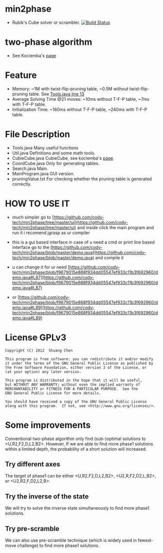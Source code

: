 # min2phase
- Rubik's Cube solver or scrambler.
[![Build Status](https://travis-ci.org/cs0x7f/min2phase.svg?branch=master)](https://travis-ci.org/cs0x7f/min2phase)

# two-phase algorithm
- See Kociemba's [page](http://kociemba.org/cube.htm)

# Feature
- Memory: ~1M with twist-flip-pruning table, ~0.5M without twist-flip-pruning table. See [Tools.java line 13](https://github.com/ChenShuang/min2phase/blob/master/Tools.java#L13)
- Average Solving Time @21 moves: ~10ms without T-F-P table, ~7ms with T-F-P table.
- Initialization Time: ~160ms without T-F-P table, ~240ms with T-F-P table.

# File Description
- Tools.java Many  useful functions
- Util.java  Definitions and some math tools.
- CubieCube.java  CubieCube, see kociemba's [page](http://kociemba.org/math/cubielevel.htm).
- CoordCube.java  Only for generating tables.
- Search.java  Main.
- MainProgram.java  GUI version.
- pruningValue.txt  For checking whether the pruning table is generated correctly.

# HOW TO USE IT
  - much simpler go to [https://github.com/cody-tech/min2phase/tree/master/ui](https://github.com/cody-tech/min2phase/tree/master/ui) and inside click the main program and run it i recomend jgrasp as ur compiler
  
  - this is a gui based interface in case of u need a cmd or print line based interface go to the [https://github.com/cody-tech/min2phase/blob/master/demo.java](https://github.com/cody-tech/min2phase/blob/master/demo.java) and compile it 
  
  - u can change it for ur need [https://github.com/cody-tech/min2phase/blob/f9679015e868f934dd05547ef933c11b3f692960/demo.java#L87](https://github.com/cody-tech/min2phase/blob/f9679015e868f934dd05547ef933c11b3f692960/demo.java#L87) 
  
  - or [https://github.com/cody-tech/min2phase/blob/f9679015e868f934dd05547ef933c11b3f692960/demo.java#L89](https://github.com/cody-tech/min2phase/blob/f9679015e868f934dd05547ef933c11b3f692960/demo.java#L89)

# License GPLv3

    Copyright (C) 2012  Shuang Chen

    This program is free software: you can redistribute it and/or modify
    it under the terms of the GNU General Public License as published by
    the Free Software Foundation, either version 3 of the License, or
    (at your option) any later version.

    This program is distributed in the hope that it will be useful,
    but WITHOUT ANY WARRANTY; without even the implied warranty of
    MERCHANTABILITY or FITNESS FOR A PARTICULAR PURPOSE.  See the
    GNU General Public License for more details.

    You should have received a copy of the GNU General Public License
    along with this program.  If not, see <http://www.gnu.org/licenses/>.

# Some improvements
Conventional two-phase algorithm only find (sub-)optimal solutions to &lt;U,R2,F2,D,L2,B2&gt;. However, If we are able to find more phase1 solutions within a limited depth, the probability of a short solution will increased. 
## Try different axes
The target of phase1 can be either &lt;U,R2,F2,D,L2,B2&gt;, &lt;U2,R,F2,D2,L,B2&gt;, or &lt;U2,R2,F,D2,L2,B&gt;.
## Try the inverse of the state
We will try to solve the inverse state simultaneously to find more phase1 solutions. 
## Try pre-scramble
We can also use pre-scramble technique (which is widely used in fewest-move challenge) to find more phase1 solutions.

